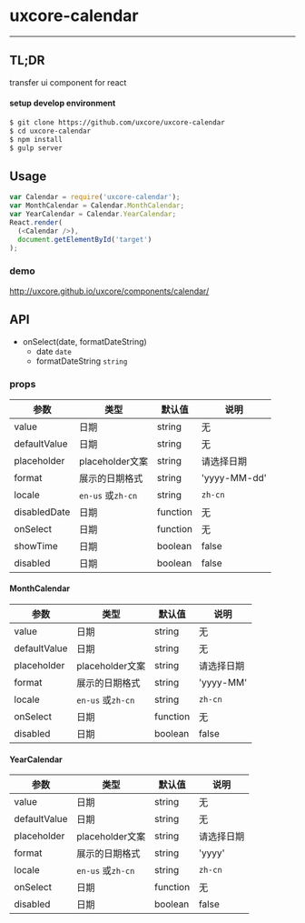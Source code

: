 # uxcore-calendar

---

## TL;DR

transfer ui component for react

#### setup develop environment

```sh
$ git clone https://github.com/uxcore/uxcore-calendar
$ cd uxcore-calendar
$ npm install
$ gulp server
```

## Usage

```js
var Calendar = require('uxcore-calendar');
var MonthCalendar = Calendar.MonthCalendar;
var YearCalendar = Calendar.YearCalendar;
React.render(
  (<Calendar />),
  document.getElementById('target')
);
```

### demo
http://uxcore.github.io/uxcore/components/calendar/

## API
- onSelect(date, formatDateString)
    - date `date`
    - formatDateString `string`

### props

|参数|类型|默认值|说明|
|---|----|---|------|
|value|日期|string|无|
|defaultValue|日期|string|无|
|placeholder|placeholder文案|string|请选择日期|
|format|展示的日期格式|string|'yyyy-MM-dd'|
|locale|`en-us` 或`zh-cn`|string|`zh-cn`|
|disabledDate|日期|function|无|
|onSelect|日期|function|无|
|showTime|日期|boolean|false|
|disabled|日期|boolean|false|

#### MonthCalendar

|参数|类型|默认值|说明|
|---|----|---|------|
|value|日期|string|无|
|defaultValue|日期|string|无|
|placeholder|placeholder文案|string|请选择日期|
|format|展示的日期格式|string|'yyyy-MM'|
|locale|`en-us` 或`zh-cn`|string|`zh-cn`|
|onSelect|日期|function|无|
|disabled|日期|boolean|false|

#### YearCalendar

|参数|类型|默认值|说明|
|---|----|---|------|
|value|日期|string|无|
|defaultValue|日期|string|无|
|placeholder|placeholder文案|string|请选择日期|
|format|展示的日期格式|string|'yyyy'|
|locale|`en-us` 或`zh-cn`|string|`zh-cn`|
|onSelect|日期|function|无|
|disabled|日期|boolean|false|